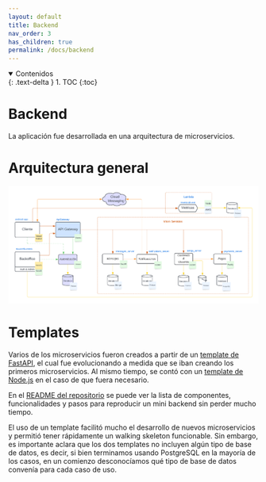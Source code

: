 ```yaml
---
layout: default
title: Backend
nav_order: 3
has_children: true
permalink: /docs/backend
---
```


[//]: # (Indice dentro de la pagina, se puede usar los headers #, ##, ###, listas, etc.)
<details open markdown="block">
  <summary>
	Contenidos
  </summary>
  {: .text-delta }
1. TOC
{:toc}
</details>

# Backend

La aplicación fue desarrollada en una arquitectura de microservicios.

# Arquitectura general

![Arquitectura](../../img/arquitectura.png)

# Templates

Varios de los microservicios fueron creados a partir de un [template de FastAPI](https://github.com/taller2-grupo5-rostov-1c2022/fastapi-template), el cual fue evolucionando a medida que se iban 
creando los primeros microservicios. Al mismo tiempo, se contó con un [template de Node.js](https://github.com/taller2-grupo5-rostov-1c2022/NodeServer) en el caso de que fuera necesario.

En el [README del repositorio](https://github.com/taller2-grupo5-rostov-1c2022/fastapi-template#readme) se puede ver la lista de componentes, funcionalidades y pasos
para reproducir un mini backend sin perder mucho tiempo.

El uso de un template facilitó mucho el desarrollo de nuevos microservicios y permitió tener rápidamente un walking skeleton funcionable. Sin embargo,
es importante aclara que los dos templates no incluyen algún tipo de base de datos, es decir, si bien terminamos usando PostgreSQL en la mayoría de los
casos, en un comienzo desconocíamos qué tipo de base de datos convenía para cada caso de uso.

